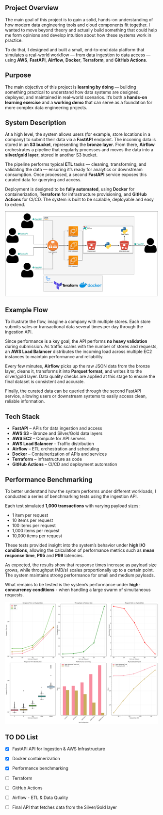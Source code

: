 ## Project Overview

The main goal of this project is to gain a solid, hands-on understanding of how modern data engineering tools and cloud components fit together. I wanted to move beyond theory and actually build something that could help me form opinions and develop intuition about how these systems work in practice.

To do that, I designed and built a small, end-to-end data platform that simulates a real-world workflow — from data ingestion to data access — using **AWS**, **FastAPI**, **Airflow**, **Docker**, **Terraform**, and **GitHub Actions**.

## Purpose

The main objective of this project is **learning by doing** — building something practical to understand how data systems are designed, deployed, and maintained in real-world scenarios. It’s both a **hands-on learning exercise** and a **working demo** that can serve as a foundation for more complex data engineering projects.

## System Description

At a high level, the system allows users (for example, store locations in a company) to submit their data via a **FastAPI** endpoint. The incoming data is stored in an **S3 bucket**, representing the **bronze layer**. From there, **Airflow** orchestrates a pipeline that regularly processes and moves the data into a **silver/gold layer**, stored in another S3 bucket.

The pipeline performs typical **ETL** tasks — cleaning, transforming, and validating the data — ensuring it’s ready for analytics or downstream consumption. Once processed, a second **FastAPI** service exposes this curated data for querying and access.

Deployment is designed to be **fully automated**, using **Docker** for containerization, **Terraform** for infrastructure provisioning, and **GitHub Actions** for CI/CD. The system is built to be scalable, deployable and easy to extend.

![System Architecture](docs/architecture/ARCHITECTURE.png)

## Example Flow

To illustrate the flow, imagine a company with multiple stores. Each store submits sales or transactional data several times per day through the ingestion API.

Since performance is a key goal, the API performs **no heavy validation** during submission. As traffic scales with the number of stores and requests, an **AWS Load Balancer** distributes the incoming load across multiple EC2 instances to maintain performance and reliability.

Every few minutes, **Airflow** picks up the raw JSON data from the bronze layer, cleans it, transforms it into **Parquet format**, and writes it to the silver/gold layer. Data quality checks are applied at this stage to ensure the final dataset is consistent and accurate.

Finally, the curated data can be queried through the second FastAPI service, allowing users or downstream systems to easily access clean, reliable information.

## Tech Stack

* **FastAPI** – APIs for data ingestion and access
* **AWS S3** – Bronze and Silver/Gold data layers
* **AWS EC2** – Compute for API servers
* **AWS Load Balancer** – Traffic distribution
* **Airflow** – ETL orchestration and scheduling
* **Docker** – Containerization of APIs and services
* **Terraform** – Infrastructure as code
* **GitHub Actions** – CI/CD and deployment automation

## Performance Benchmarking

To better understand how the system performs under different workloads, I conducted a series of benchmarking tests using the ingestion API.

Each test simulated **1,000 transactions** with varying payload sizes:

* 1 item per request
* 10 items per request
* 100 items per request
* 1,000 items per request
* 10,000 items per request

These tests provided insight into the system’s behavior under **high I/O conditions**, allowing the calculation of performance metrics such as **mean response time**, **P95** and **P99** latencies.

As expected, the results show that response times increase as payload size grows, while throughput (MB/s) scales proportionally up to a certain point. The system maintains strong performance for small and medium payloads.

What remains to be tested is the system’s performance under **high-concurrency conditions** - when handling a large swarm of simultaneous requests.

![Performance Benchmarking Results](docs/benchmark/benchmark_plots_20251013_163114.png)

## TO DO List

* [x] FastAPI API for Ingestion & AWS Infrastructure
* [x] Docker containerization
* [x] Performance benchmarking
* [ ] Terraform
* [ ] GitHub Actions
* [ ] Airflow - ETL & Data Quality
* [ ] Final API that fetches data from the Silver/Gold layer

